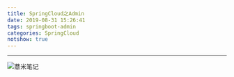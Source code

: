 ```yaml
---
title: SpringCloud之Admin
date: 2019-08-31 15:26:41
tags: springboot-admin
categories: SpringCloud
notshow: true
---
```



---

![薏米笔记](https://image.eelve.com/eblog/eblog-b269767ff45b4e01a1c380e38898c1c0.png)
